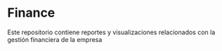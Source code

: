 # Finance
Este repositorio contiene reportes y visualizaciones relacionados con la gestión  financiera de la empresa
